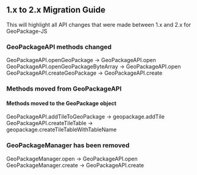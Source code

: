 ## 1.x to 2.x Migration Guide

This will highlight all API changes that were made between 1.x and 2.x for GeoPackage-JS

### GeoPackageAPI methods changed

GeoPackageAPI.openGeoPackage -> GeoPackageAPI.open
GeoPackageAPI.openGeoPackageByteArray -> GeoPackageAPI.open
GeoPackageAPI.createGeoPackage -> GeoPackageAPI.create

### Methods moved from GeoPackageAPI

#### Methods moved to the GeoPackage object

GeoPackageAPI.addTileToGeoPackage -> geopackage.addTile
GeoPackageAPI.createTileTable -> geopackage.createTileTableWithTableName

### GeoPackageManager has been removed
GeoPackageManager.open -> GeoPackageAPI.open
GeoPackageManager.create -> GeoPackageAPI.create
